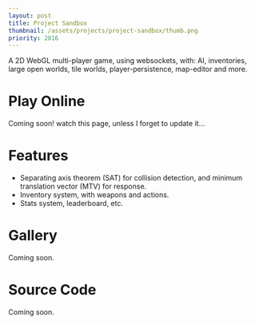 ```yaml
---
layout: post
title: Project Sandbox
thumbnail: /assets/projects/project-sandbox/thumb.png
priority: 2016
---
```


A 2D WebGL multi-player game, using websockets, with: AI, inventories, large open worlds, tile worlds,
player-persistence, map-editor and more.

# Play Online
Coming soon! watch this page, unless I forget to update it...

# Features
- Separating axis theorem (SAT) for collision detection, and minimum translation vector (MTV) for response.
- Inventory system, with weapons and actions.
- Stats system, leaderboard, etc.

# Gallery
Coming soon.

# Source Code
Coming soon.
